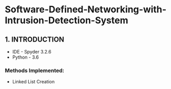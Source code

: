 # Software-Defined-Networking-with-Intrusion-Detection-System

## 1.	INTRODUCTION
- IDE - Spyder 3.2.6
- Python - 3.6

### Methods Implemented:
* Linked List Creation
